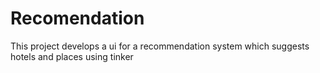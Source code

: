 # Recomendation
This project develops a ui for a recommendation system which suggests hotels and places using tinker 
